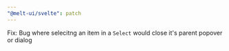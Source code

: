 ```yaml
---
"@melt-ui/svelte": patch
---
```


Fix: Bug where selecitng an item in a `Select` would close it's parent popover or dialog
